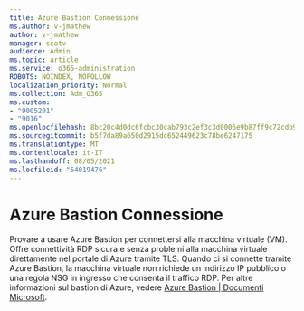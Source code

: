 ```yaml
---
title: Azure Bastion Connessione
ms.author: v-jmathew
author: v-jmathew
manager: scotv
audience: Admin
ms.topic: article
ms.service: o365-administration
ROBOTS: NOINDEX, NOFOLLOW
localization_priority: Normal
ms.collection: Adm_O365
ms.custom:
- "9005201"
- "9016"
ms.openlocfilehash: 8bc20c4d0dc6fcbc30cab793c2ef3c3d0006e9b87ff9c72cdb9ad27a5f2080ef
ms.sourcegitcommit: b5f7da89a650d2915dc652449623c78be6247175
ms.translationtype: MT
ms.contentlocale: it-IT
ms.lasthandoff: 08/05/2021
ms.locfileid: "54019476"
---
```

# <a name="azure-bastion-connect"></a>Azure Bastion Connessione

Provare a usare Azure Bastion per connettersi alla macchina virtuale (VM). Offre connettività RDP sicura e senza problemi alla macchina virtuale direttamente nel portale di Azure tramite TLS. Quando ci si connette tramite Azure Bastion, la macchina virtuale non richiede un indirizzo IP pubblico o una regola NSG in ingresso che consenta il traffico RDP. Per altre informazioni sul bastion di Azure, vedere [Azure Bastion | Documenti Microsoft](https://docs.microsoft.com/azure/bastion/bastion-overview).
